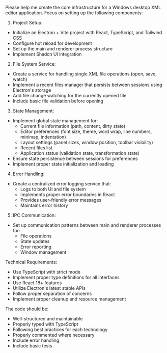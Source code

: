 Please help me create the core infrastructure for a Windows desktop XML editor application. Focus on setting up the following components:

1. Project Setup:
- Initialize an Electron + Vite project with React, TypeScript, and Tailwind CSS
- Configure hot reload for development
- Set up the main and renderer process structure
- Implement Shadcn UI integration

2. File System Service:
- Create a service for handling single XML file operations (open, save, watch)
- Implement a recent files manager that persists between sessions using Electron's storage
- Add file change watching for the currently opened file
- Include basic file validation before opening

3. State Management:
- Implement global state management for:
  - Current file information (path, content, dirty state)
  - Editor preferences (font size, theme, word wrap, line numbers, minimap, indentation)
  - Layout settings (panel sizes, window position, toolbar visibility)
  - Recent files list
  - Application status (validation state, transformation state)
- Ensure state persistence between sessions for preferences
- Implement proper state initialization and loading

4. Error Handling:
- Create a centralized error logging service that:
  - Logs to both UI and file system
  - Implements proper error boundaries in React
  - Provides user-friendly error messages
  - Maintains error history

5. IPC Communication:
- Set up communication patterns between main and renderer processes for:
  - File operations
  - State updates
  - Error reporting
  - Window management

Technical Requirements:
- Use TypeScript with strict mode
- Implement proper type definitions for all interfaces
- Use React 18+ features
- Utilize Electron's latest stable APIs
- Follow proper separation of concerns
- Implement proper cleanup and resource management

The code should be:
- Well-structured and maintainable
- Properly typed with TypeScript
- Following best practices for each technology
- Properly commented where necessary
- Include error handling
- Include basic tests